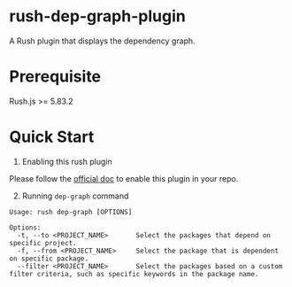 # rush-dep-graph-plugin

A Rush plugin that displays the dependency graph.

# Prerequisite

Rush.js >= 5.83.2


# Quick Start

1. Enabling this rush plugin

Please follow the [official doc](https://rushjs.io/pages/maintainer/using_rush_plugins/) to enable this plugin in your repo.

2. Running `dep-graph` command

```
Usage: rush dep-graph [OPTIONS]

Options:
  -t, --to <PROJECT_NAME>       Select the packages that depend on specific project.
  -f, --from <PROJECT_NAME>     Select the package that is dependent on specific package.
  --filter <PROJECT_NAME>       Select the packages based on a custom filter criteria, such as specific keywords in the package name.
```
